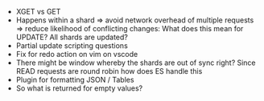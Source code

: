 - XGET vs GET
- Happens within a shard => avoid network overhead of multiple requests => reduce likelihood of conflicting changes: What does this mean for UPDATE? All shards are updated?
- Partial update scripting questions
- Fix for redo action on vim on vscode
- There might be window whereby the shards are out of sync right? Since READ requests are round robin how does ES handle this
- Plugin for formatting JSON / Tables
- So what is returned for empty values?